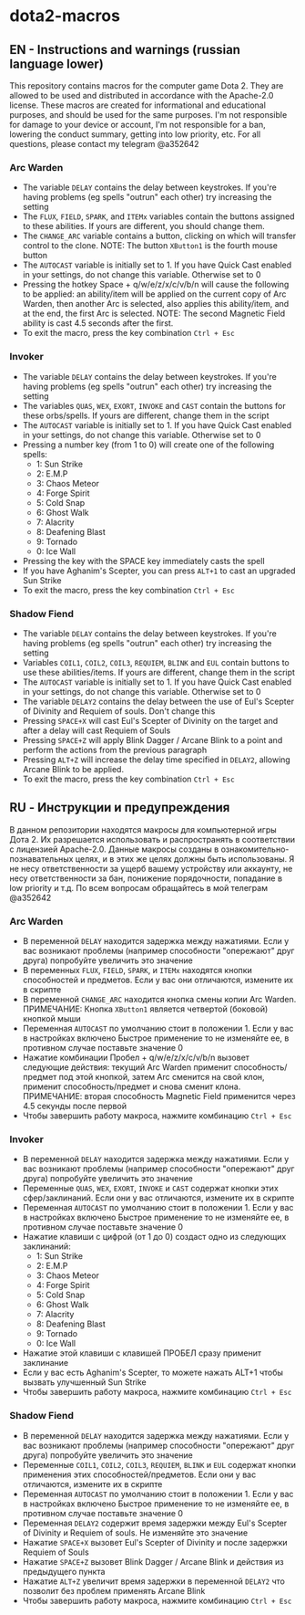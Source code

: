 # dota2-macros  
## EN - Instructions and warnings (russian language lower)
This repository contains macros for the computer game Dota 2. They are allowed to be used and distributed in accordance with the Apache-2.0 license. These macros are created for informational and educational purposes, and should be used for the same purposes. I'm not responsible for damage to your device or account, I'm not responsible for a ban, lowering the conduct summary, getting into low priority, etc. For all questions, please contact my telegram @a352642  

### Arc Warden
- The variable `DELAY` contains the delay between keystrokes. If you're having problems (eg spells "outrun" each other) try increasing the setting  
- The `FLUX`, `FIELD`, `SPARK`, and `ITEMx` variables contain the buttons assigned to these abilities. If yours are different, you should change them.  
- The `CHANGE_ARC` variable contains a button, clicking on which will transfer control to the clone. NOTE: The button `XButton1` is the fourth mouse button  
- The `AUTOCAST` variable is initially set to 1. If you have Quick Cast enabled in your settings, do not change this variable. Otherwise set to 0
- Pressing the hotkey Space + q/w/e/z/x/c/v/b/n will cause the following to be applied: an ability/item will be applied on the current copy of Arc Warden, then another Arc is selected, also applies this ability/item, and at the end, the first Arc is selected. NOTE: The second Magnetic Field ability is cast 4.5 seconds after the first.  
- To exit the macro, press the key combination `Ctrl + Esc`

### Invoker
- The variable `DELAY` contains the delay between keystrokes. If you're having problems (eg spells "outrun" each other) try increasing the setting
- The variables `QUAS`, `WEX`, `EXORT`, `INVOKE` and `CAST` contain the buttons for these orbs/spells. If yours are different, change them in the script
- The `AUTOCAST` variable is initially set to 1. If you have Quick Cast enabled in your settings, do not change this variable. Otherwise set to 0
- Pressing a number key (from 1 to 0) will create one of the following spells:
	- 1: Sun Strike
	- 2: E.M.P
	- 3: Chaos Meteor
	- 4: Forge Spirit
	- 5: Cold Snap
	- 6: Ghost Walk
	- 7: Alacrity
	- 8: Deafening Blast
	- 9: Tornado
	- 0: Ice Wall
- Pressing the key with the SPACE key immediately casts the spell
- If you have Aghanim's Scepter, you can press `ALT+1` to cast an upgraded Sun Strike
- To exit the macro, press the key combination `Ctrl + Esc`

### Shadow Fiend
- The variable `DELAY` contains the delay between keystrokes. If you're having problems (eg spells "outrun" each other) try increasing the setting
- Variables `COIL1`, `COIL2`, `COIL3`, `REQUIEM`, `BLINK` and `EUL` contain buttons to use these abilities/items. If yours are different, change them in the script
- The `AUTOCAST` variable is initially set to 1. If you have Quick Cast enabled in your settings, do not change this variable. Otherwise set to 0
- The variable `DELAY2` contains the delay between the use of Eul's Scepter of Divinity and Requiem of souls. Don't change this
- Pressing `SPACE+X` will cast Eul's Scepter of Divinity on the target and after a delay will cast Requiem of Souls
- Pressing `SPACE+Z` will apply Blink Dagger / Arcane Blink to a point and perform the actions from the previous paragraph
- Pressing `ALT+Z` will increase the delay time specified in `DELAY2`, allowing Arcane Blink to be applied.
- To exit the macro, press the key combination `Ctrl + Esc`


## RU - Инструкции и предупреждения
В данном репозитории находятся макросы для компьютерной игры Дота 2. Их разрешается использовать и распространять в соответствии с лицензией Apache-2.0. Данные макросы созданы в ознакомительно-познавательных целях, и в этих же целях должны быть использованы. Я не несу ответственности за ущерб вашему устройству или аккаунту, не несу ответственности за бан, понижение порядочности, попадание в low priority и т.д. По всем вопросам обращайтесь в мой телеграм @a352642

### Arc Warden
- В переменной `DELAY` находится задержка между нажатиями. Если у вас возникают проблемы (например способности "опережают" друг друга) попробуйте увеличить это значение  
- В переменных `FLUX`, `FIELD`, `SPARK`, и `ITEMx` находятся кнопки способностей и предметов. Если у вас они отличаются, измените их в скрипте  
- В переменной `CHANGE_ARC` находится кнопка смены копии Arc Warden. ПРИМЕЧАНИЕ: Кнопка `XButton1` является четвертой (боковой) кнопкой мыши  
- Переменная `AUTOCAST` по умолчанию стоит в положении 1. Если у вас в настройках включено Быстрое применение то не изменяйте ее, в противном случае поставьте значение 0  
- Нажатие комбинации Пробел + q/w/e/z/x/c/v/b/n вызовет следующие действия: текущий Arc Warden применит способность/предмет под этой кнопкой, затем Arc сменится на свой клон, применит способность/предмет и снова сменит клона. ПРИМЕЧАНИЕ: вторая способность Magnetic Field применится через 4.5 секунды после первой
- Чтобы завершить работу макроса, нажмите комбинацию `Ctrl + Esc`

### Invoker
- В переменной `DELAY` находится задержка между нажатиями. Если у вас возникают проблемы (например способности "опережают" друг друга) попробуйте увеличить это значение
- Переменные `QUAS`, `WEX`, `EXORT`, `INVOKE` и `CAST` содержат кнопки этих сфер/заклинаний. Если они у вас отличаются, измените их в скрипте
- Переменная `AUTOCAST` по умолчанию стоит в положении 1. Если у вас в настройках включено Быстрое применение то не изменяйте ее, в противном случае поставьте значение 0
- Нажатие клавиши с цифрой (от 1 до 0) создаст одно из следующих заклинаний:
	- 1: Sun Strike
	- 2: E.M.P
	- 3: Chaos Meteor
	- 4: Forge Spirit
	- 5: Cold Snap
	- 6: Ghost Walk
	- 7: Alacrity
	- 8: Deafening Blast
	- 9: Tornado
	- 0: Ice Wall
- Нажатие этой клавиши с клавишей ПРОБЕЛ сразу применит заклинание
- Если у вас есть Aghanim's Scepter, то можете нажать ALT+1 чтобы вызвать улучшенный Sun Strike
- Чтобы завершить работу макроса, нажмите комбинацию `Ctrl + Esc`

### Shadow Fiend

- В переменной `DELAY` находится задержка между нажатиями. Если у вас возникают проблемы (например способности "опережают" друг друга) попробуйте увеличить это значение
- Переменные `COIL1`, `COIL2`, `COIL3`, `REQUIEM`, `BLINK` и `EUL` содержат кнопки применения этих способностей/предметов. Если они у вас отличаются, измените их в скрипте
- Переменная `AUTOCAST` по умолчанию стоит в положении 1. Если у вас в настройках включено Быстрое применение то не изменяйте ее, в противном случае поставьте значение 0
- Переменная `DELAY2` содержит время задержки между Eul's Scepter of Divinity и Requiem of souls. Не изменяйте это значение
- Нажатие `SPACE+X` вызовет Eul's Scepter of Divinity и после задержки Requiem of Souls
- Нажатие `SPACE+Z` вызовет Blink Dagger / Arcane Blink и действия из предыдущего пункта
- Нажатие `ALT+Z` увеличит время задержки в переменной `DELAY2` что позволит без проблем применять Arcane Blink
- Чтобы завершить работу макроса, нажмите комбинацию `Ctrl + Esc`